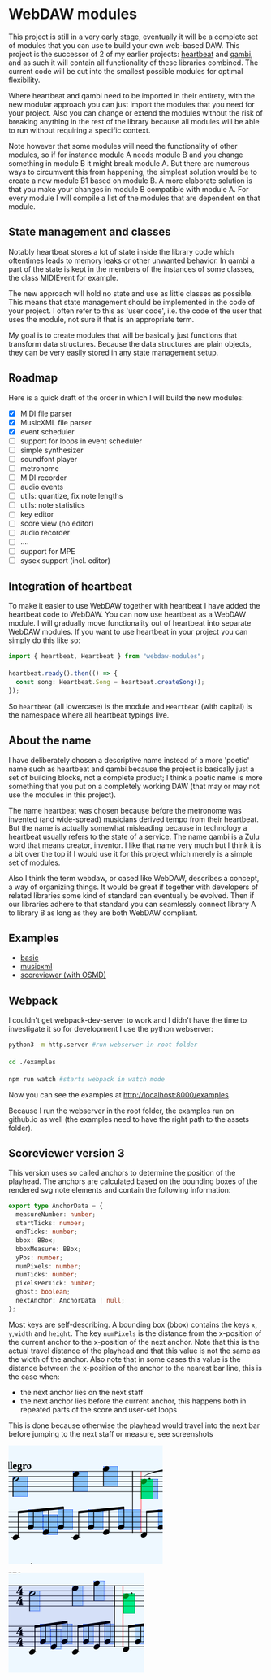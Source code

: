 # WebDAW modules

This project is still in a very early stage, eventually it will be a complete set of modules that you can use to build your own web-based DAW. This project is the successor of 2 of my earlier projects: [heartbeat](https://heartbeatjs.org) and [qambi](https://qambi.org), and as such it will contain all functionality of these libraries combined. The current code will be cut into the smallest possible modules for optimal flexibility.

Where heartbeat and qambi need to be imported in their entirety, with the new modular approach you can just import the modules that you need for your project. Also you can change or extend the modules without the risk of breaking anything in the rest of the library because all modules will be able to run without requiring a specific context.

Note however that some modules will need the functionality of other modules, so if for instance module A needs module B and you change something in module B it might break module A. But there are numerous ways to circumvent this from happening, the simplest solution would be to create a new module B1 based on module B. A more elaborate solution is that you make your changes in module B compatible with module A. For every module I will compile a list of the modules that are dependent on that module.

## State management and classes

Notably heartbeat stores a lot of state inside the library code which oftentimes leads to memory leaks or other unwanted behavior. In qambi a part of the state is kept in the members of the instances of some classes, the class MIDIEvent for example.

The new approach will hold no state and use as little classes as possible. This means that state management should be implemented in the code of your project. I often refer to this as 'user code', i.e. the code of the user that uses the module, not sure it that is an appropriate term.

My goal is to create modules that will be basically just functions that transform data structures. Because the data structures are plain objects, they can be very easily stored in any state management setup.

## Roadmap

Here is a quick draft of the order in which I will build the new modules:

- [x] MIDI file parser
- [x] MusicXML file parser
- [x] event scheduler
- [ ] support for loops in event scheduler
- [ ] simple synthesizer
- [ ] soundfont player
- [ ] metronome
- [ ] MIDI recorder
- [ ] audio events
- [ ] utils: quantize, fix note lengths
- [ ] utils: note statistics
- [ ] key editor
- [ ] score view (no editor)
- [ ] audio recorder
- [ ] ....
- [ ] support for MPE
- [ ] sysex support (incl. editor)

<!-- ## API (draft so far)

See [index.d.ts](https://github.com/abudaan/webdaw-modules/blob/master/index.d.ts). -->

## Integration of heartbeat

To make it easier to use WebDAW together with heartbeat I have added the heartbeat code to WebDAW. You can now use heartbeat as a WebDAW module. I will gradually move functionality out of heartbeat into separate WebDAW modules. If you want to use heartbeat in your project you can simply do this like so:

```typescript
import { heartbeat, Heartbeat } from "webdaw-modules";

heartbeat.ready().then(() => {
  const song: Heartbeat.Song = heartbeat.createSong();
});
```

So `heartbeat` (all lowercase) is the module and `Heartbeat` (with capital) is the namespace where all heartbeat typings live.

## About the name

I have deliberately chosen a descriptive name instead of a more 'poetic' name such as heartbeat and qambi because the project is basically just a set of building blocks, not a complete product; I think a poetic name is more something that you put on a completely working DAW (that may or may not use the modules in this project).

The name heartbeat was chosen because before the metronome was invented (and wide-spread) musicians derived tempo from their heartbeat. But the name is actually somewhat misleading because in technology a heartbeat usually refers to the state of a service. The name qambi is a Zulu word that means creator, inventor. I like that name very much but I think it is a bit over the top if I would use it for this project which merely is a simple set of modules.

Also I think the term webdaw, or cased like WebDAW, describes a concept, a way of organizing things. It would be great if together with developers of related libraries some kind of standard can eventually be evolved. Then if our libraries adhere to that standard you can seamlessly connect library A to library B as long as they are both WebDAW compliant.

## Examples

- [basic](https://abudaan.github.io/webdaw-modules/examples/basic)
- [musicxml](https://abudaan.github.io/webdaw-modules/examples/musicxml)
- [scoreviewer (with OSMD)](https://abudaan.github.io/webdaw-modules/examples/scoreviewer3)

## Webpack

I couldn't get webpack-dev-server to work and I didn't have the time to investigate it so for development I use the python webserver:

```bash
python3 -m http.server #run webserver in root folder

cd ./examples

npm run watch #starts webpack in watch mode
```

Now you can see the examples at <http://localhost:8000/examples>.

Because I run the webserver in the root folder, the examples run on github.io as well (the examples need to have the right path to the assets folder).

## Scoreviewer version 3

This version uses so called anchors to determine the position of the playhead. The anchors are calculated based on the bounding boxes of the rendered svg note elements and contain the following information:

```typescript
export type AnchorData = {
  measureNumber: number;
  startTicks: number;
  endTicks: number;
  bbox: BBox;
  bboxMeasure: BBox;
  yPos: number;
  numPixels: number;
  numTicks: number;
  pixelsPerTick: number;
  ghost: boolean;
  nextAnchor: AnchorData | null;
};
```

Most keys are self-describing. A bounding box (bbox) contains the keys `x`, `y`,`width` and `height`. The key `numPixels` is the distance from the x-position of the current anchor to the x-position of the next anchor. Note that this is the actual travel distance of the playhead and that this value is not the same as the width of the anchor. Also note that in some cases this value is the distance between the x-position of the anchor to the nearest bar line, this is the case when:

- the next anchor lies on the next staff
- the next anchor lies before the current anchor, this happens both in repeated parts of the score and user-set loops

This is done because otherwise the playhead would travel into the next bar before jumping to the next staff or measure, see screenshots

![anchors regular](./images/anchor-regular.png "Anchor with no loop set")

![anchors loop](./images/anchor-loop.png "Anchor with a loop set")
